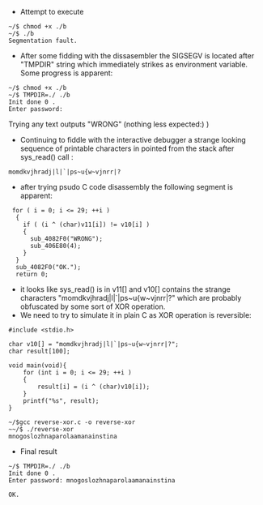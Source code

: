 * Attempt to execute
```
~/$ chmod +x ./b
~/$ ./b
Segmentation fault.
```

* After some fidding with the dissasembler the SIGSEGV is located after "TMPDIR" string which immediately strikes as environment variable. Some progress is apparent:
```
~/$ chmod +x ./b
~/$ TMPDIR=./ ./b 
Init done 0 .
Enter password: 

```
Trying any text outputs "WRONG" (nothing less expected:) )
* Continuing to fiddle with the interactive debugger a strange looking sequence of printable characters in pointed from the stack after sys_read() call :
```commandline
momdkvjhradj|l|`|ps~u{w~vjnrr|?
```

* after trying psudo C code disassembly the following segment is apparent:
```code
 for ( i = 0; i <= 29; ++i )
  {
    if ( (i ^ (char)v11[i]) != v10[i] )
    {
      sub_4082F0("WRONG");
      sub_406E80(4);
    }
  }
  sub_4082F0("OK.");
  return 0;
```
* it looks like sys_read() is in v11[] and v10[] contains the strange characters "momdkvjhradj|l|`|ps~u{w~vjnrr|?" which are probably obfuscated by some sort of XOR operation. 
* We need to try to simulate it in plain C as XOR operation is reversible:
```code
#include <stdio.h>

char v10[] = "momdkvjhradj|l|`|ps~u{w~vjnrr|?";
char result[100];

void main(void){
    for (int i = 0; i <= 29; ++i )
    {
        result[i] = (i ^ (char)v10[i]);
    }
    printf("%s", result);
}

```

```commandline
~/$gcc reverse-xor.c -o reverse-xor
~~/$ ./reverse-xor 
mnogoslozhnaparolaamanainstina
```
* Final result
```commandline
~/$ TMPDIR=./ ./b 
Init done 0 .
Enter password: mnogoslozhnaparolaamanainstina

OK.

```